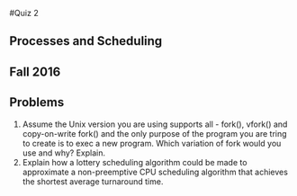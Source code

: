 #Quiz 2
## Processes and Scheduling
## Fall 2016
## Problems
1. Assume the Unix version you are using supports all - fork(), vfork() and copy-on-write fork() and the only purpose of the program you are tring to create is to exec a new program. Which variation of fork would you use and why? Explain.
2. Explain how a lottery scheduling algorithm could be made to approximate a non-preemptive CPU scheduling algorithm that achieves the shortest average turnaround time.

